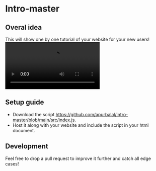 # Intro-master

## Overal idea
This will show one by one tutorial of your website for your new users!
<video src="https://github.com/apurbalal/intro-master/assets/9425881/6d99f884-7753-4fc7-adff-cf55745bac4f" />

## Setup guide
- Download the script https://github.com/apurbalal/intro-master/blob/main/src/index.js.
- Host it along with your website and include the script in your html document.

## Development
Feel free to drop a pull request to improve it further and catch all edge cases!

